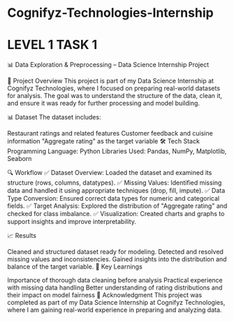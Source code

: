 # Cognifyz-Technologies-Internship
# LEVEL 1 TASK 1
📊 Data Exploration & Preprocessing – Data Science Internship Project

📌 Project Overview
This project is part of my Data Science Internship at Cognifyz Technologies, where I focused on preparing real-world datasets for analysis. The goal was to understand the structure of the data, clean it, and ensure it was ready for further processing and model building.

📊 Dataset
The dataset includes:

Restaurant ratings and related features
Customer feedback and cuisine information
"Aggregate rating" as the target variable
🛠️ Tech Stack
Programming Language: Python
Libraries Used: Pandas, NumPy, Matplotlib, Seaborn

🔍 Workflow
✅ Dataset Overview: Loaded the dataset and examined its structure (rows, columns, datatypes).
✅ Missing Values: Identified missing data and handled it using appropriate techniques (drop, fill, impute).
✅ Data Type Conversion: Ensured correct data types for numeric and categorical fields.
✅ Target Analysis: Explored the distribution of "Aggregate rating" and checked for class imbalance.
✅ Visualization: Created charts and graphs to support insights and improve interpretability.

📈 Results

Cleaned and structured dataset ready for modeling.
Detected and resolved missing values and inconsistencies.
Gained insights into the distribution and balance of the target variable.
🚀 Key Learnings

Importance of thorough data cleaning before analysis
Practical experience with missing data handling
Better understanding of rating distributions and their impact on model fairness
🌟 Acknowledgment
This project was completed as part of my Data Science Internship at Cognifyz Technologies, where I am gaining real-world experience in preparing and analyzing data.

